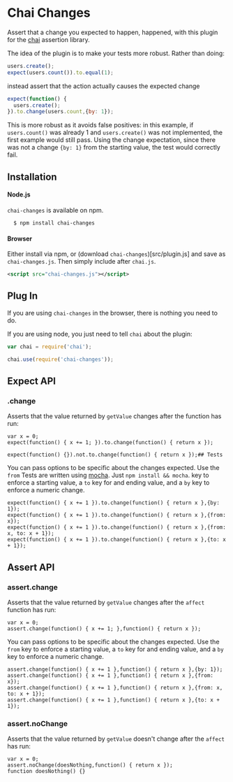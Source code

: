 # Chai Changes

Assert that a change you expected to happen, happened, with this plugin for the [chai](http://github.com/logicalparadox/chai) assertion library. 

The idea of the plugin is to make your tests more robust. Rather than doing:

```javascript
users.create();
expect(users.count()).to.equal(1);
```

instead assert that the action actually causes the expected change

```javascript
expect(function() {
  users.create();
}).to.change(users.count,{by: 1});
```

This is more robust as it avoids false positives: in this example, if `users.count()` was already 1 and `users.create()` was not implemented, the first example would still pass. Using the change expectation, since there was not a change `{by: 1}` from the starting value, the test would correctly fail.

## Installation

#### Node.js

`chai-changes` is available on npm.

      $ npm install chai-changes

#### Browser

Either install via npm, or (download `chai-changes`)[src/plugin.js] and save as `chai-changes.js`. Then simply include after `chai.js`.

```xml
<script src="chai-changes.js"></script>
```

## Plug In

If you are using `chai-changes` in the browser, there is nothing you need to do.

If you are using node, you just need to tell `chai` about the plugin:

```js
var chai = require('chai');

chai.use(require('chai-changes'));
```

## Expect API

### .change

Asserts that the value returned by `getValue` changes after the function has run:

    var x = 0;
    expect(function() { x += 1; }).to.change(function() { return x });
                                                                                           
    expect(function() {}).not.to.change(function() { return x });## Tests
                                                                                           
You can pass options to be specific about the changes expected. Use the `from` Tests are written using [mocha](http://github.com/visionmedia/mocha). Just `npm install && mocha`.
key to enforce a starting value, a `to` key for and ending value, and a
`by` key to enforce a numeric change.
                                                                                           
    expect(function() { x += 1 }).to.change(function() { return x },{by: 1});
    expect(function() { x += 1 }).to.change(function() { return x },{from: x});
    expect(function() { x += 1 }).to.change(function() { return x },{from: x, to: x + 1});
    expect(function() { x += 1 }).to.change(function() { return x },{to: x + 1});

## Assert API

### assert.change

Asserts that the value returned by `getValue`
changes after the `affect` function has run:
                                                                                       
    var x = 0;
    assert.change(function() { x += 1; },function() { return x });
                                                                                       
You can pass options to be specific about the changes expected. Use the `from` 
key to enforce a starting value, a `to` key for and ending value, and a
`by` key to enforce a numeric change.
                                                                                       
    assert.change(function() { x += 1 },function() { return x },{by: 1});
    assert.change(function() { x += 1 },function() { return x },{from: x});
    assert.change(function() { x += 1 },function() { return x },{from: x, to: x + 1});
    assert.change(function() { x += 1 },function() { return x },{to: x + 1});

### assert.noChange

Asserts that the value returned by `getValue`
doesn't change after the `affect` has run:
                                                          
    var x = 0;
    assert.noChange(doesNothing,function() { return x });
    function doesNothing() {}
